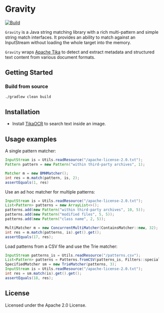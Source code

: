 # Gravity
[![Build](https://github.com/reugn/gravity/actions/workflows/build.yml/badge.svg)](https://github.com/reugn/gravity/actions/workflows/build.yml)

`Gravity` is a Java string matching library with a rich multi-pattern and simple string match interfaces.
It provides an ability to match against an InputStream without loading the whole target into the memory.

`Gravity` wraps [Apache Tika](https://github.com/apache/tika) to detect and extract metadata and structured text content from various document formats.

## Getting Started
### Build from source
```sh
./gradlew clean build
```

## Installation
* Install [TikaOCR](https://cwiki.apache.org/confluence/display/TIKA/TikaOCR) to search text inside an image.

## Usage examples
A single pattern matcher:
```java
InputStream is = Utils.readResource("/apache-license-2.0.txt");
Pattern pattern = new Pattern("within third-party archives", 1);

Matcher m = new BMHMatcher();
int res = m.match(pattern, is, 2);
assertEquals(1, res)
```

Use an ad hoc matcher for multiple patterns:
```java
InputStream is = Utils.readResource("/apache-license-2.0.txt");
List<Pattern> patterns = new ArrayList<>();
patterns.add(new Pattern("within third-party archives", 10, 5));
patterns.add(new Pattern("modified files", 5, 5));
patterns.add(new Pattern("class name", 2, 5));

MultiMatcher m = new ConcurrentMultiMatcher(ContainsMatcher::new, 32);
int res = m.match(patterns, is).get().get();
assertEquals(17, res);
```

Load patterns from a CSV file and use the Trie matcher:
```java
InputStream patterns_is = Utils.readResource("/patterns.csv");
List<Pattern> patterns = Patterns.fromCSV(patterns_is, Filters::specialChars);
SpecifiedMatcher sm = new TrieMatcher(patterns, 3);
InputStream is = Utils.readResource("/apache-license-2.0.txt");
int res = sm.match(is).get().get();
assertEquals(18, res);
```

## License
Licensed under the Apache 2.0 License.
